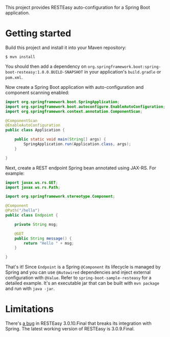 This project provides RESTEasy auto-configuration for a Spring Boot application.

# Getting started

Build this project and install it into your Maven repository:

```
$ mvn install
```

You should then add a dependency on `org.springframework.boot:spring-boot-resteasy:1.0.0.BUILD-SNAPSHOT`
in your application's `build.gradle` or `pom.xml`.

Now create a Spring Boot application with auto-configuration and component scanning enabled:

```java
import org.springframework.boot.SpringApplication;
import org.springframework.boot.autoconfigure.EnableAutoConfiguration;
import org.springframework.context.annotation.ComponentScan;

@ComponentScan
@EnableAutoConfiguration
public class Application {

	public static void main(String[] args) {
		SpringApplication.run(Application.class, args);
	}

}
```

Next, create a REST endpoint Spring bean annotated using JAX-RS. For example:

```java
import javax.ws.rs.GET;
import javax.ws.rs.Path;

import org.springframework.stereotype.Component;

@Component
@Path("/hello")
public class Endpoint {

	private String msg;

	@GET
	public String message() {
		return "Hello " + msg;
	}

}
```

That's it! Since `Endpoint` is a Spring `@Component` its lifecycle is managed by Spring and you can
use `@Autowired` dependencies and inject external configuration with `@Value`. Refer to
`spring-boot-sample-resteasy` for a detailed example. It's an executable jar that can be built with
`mvn package` and run with `java -jar`.

# Limitations

There's [a bug][1] in RESTEasy 3.0.10.Final that breaks its integration with Spring. The latest working
version of RESTEasy is 3.0.9.Final.

[1]: https://github.com/resteasy/Resteasy/pull/615